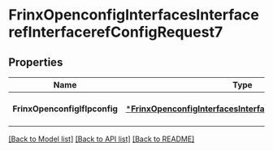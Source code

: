 # FrinxOpenconfigInterfacesInterfacerefInterfacerefConfigRequest7

## Properties
Name | Type | Description | Notes
------------ | ------------- | ------------- | -------------
**FrinxOpenconfigIfIpconfig** | [***FrinxOpenconfigInterfacesInterfacerefInterfacerefConfig**](frinx.openconfig.interfaces.interfaceref.interfaceref.Config.md) |  | [optional] [default to null]

[[Back to Model list]](../README.md#documentation-for-models) [[Back to API list]](../README.md#documentation-for-api-endpoints) [[Back to README]](../README.md)


